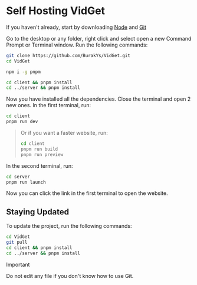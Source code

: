 # Self Hosting VidGet

If you haven't already, start by downloading [Node](https://nodejs.org) and [Git](https://git-scm.com)

Go to the desktop or any folder, right click and select open a new Command Prompt or Terminal window. Run the following commands:

```bash
git clone https://github.com/BurakYs/VidGet.git
cd VidGet

npm i -g pnpm

cd client && pnpm install
cd ../server && pnpm install
```

Now you have installed all the dependencies. Close the terminal and open 2 new ones. In the first terminal, run:

```bash
cd client
pnpm run dev
```

> Or if you want a faster website, run:
> ```bash
> cd client
> pnpm run build
> pnpm run preview
> ```

In the second terminal, run:

```bash
cd server
pnpm run launch
```

Now you can click the link in the first terminal to open the website.

## Staying Updated

To update the project, run the following commands:

```bash
cd VidGet
git pull
cd client && pnpm install
cd ../server && pnpm install
```

> [!IMPORTANT]
> Do not edit any file if you don't know how to use Git.
